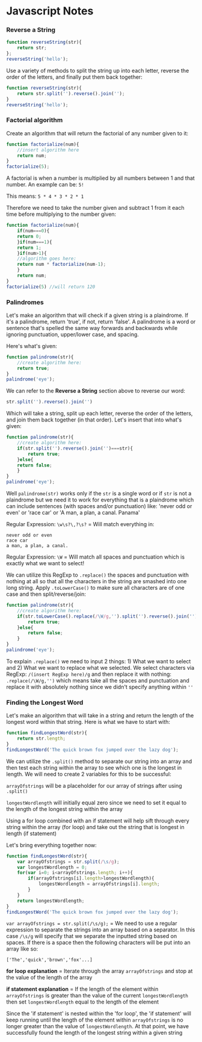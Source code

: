 # Javascript Notes

### Reverse a String

```Javascript
function reverseString(str){
	return str;
};
reverseString('hello');
```

Use a variety of methods to split the string up into each letter, reverse the order of the letters, and finally put them back together:

```Javascript
function reverseString(str){
	return str.split('').reverse().join('');
}
reverseString('hello');
```

### Factorial algorithm
Create an algorithm that will return the factorial of any number given to it:

```Javascript
function factorialize(num){
	//insert algorithm here
	return num;
}
factorialize(5);
```

A factorial is when a number is multiplied by all numbers between 1 and that number. An example can be: `5!`

This means: `5 * 4 * 3 * 2 * 1`

Therefore we need to take the number given and subtract 1 from it each time before multiplying to the number given:

```Javascript
function factorialize(num){
	if(num===0){
	return 0;
	}if(num===1){
	return 1;
	}if(num>1){
	//algorithm goes here:
	return num * factorialize(num-1);
	}
	return num;
}
factorialize(5) //will return 120
```

### Palindromes
Let's make an algorithm that will check if a given string is a plaindrome. If it's a palindrome, return 'true', if not, return 'false'. A palindrome is a word or sentence that's spelled the same way forwards and backwards while ignoring punctuation, upper/lower case, and spacing.

Here's what's given:

```Javascript
function palindrome(str){
	//create algorithm here:
	return true;
}
palindrome('eye');
```

We can refer to the **Reverse a String** section above to reverse our word:

```Javascript
str.split('').reverse().join('')
```

Which will take a string, split up each letter, reverse the order of the letters, and join them back together (in that order). Let's insert that into what's given:

```Javascript
function palindrome(str){
	//create algorithm here:
	if(str.split('').reverse().join('')===str){
		return true;
	}else{
	return false;
	}
}
palindrome('eye');
```

Well `palindrome(str)` works only if the `str` is a single word or if `str` is not a plaindrome but we need it to work for everything that is a plaindrome which can include sentences (with spaces and/or punctuation) like: 'never odd or even' or 'race car' or 'A man, a plan, a canal. Panama'

Regular Expression: `\w\s?\,?\s?` = Will match everything in:

```
never odd or even
race car
a man, a plan, a canal.
```

Regular Expression: `\W` = Will match all spaces and punctuation which is exactly what we want to select!

We can utilize this RegExp to `.replace()` the spaces and punctuation with nothing at all so that all the characters in the string are smashed into one long string. Apply `.toLowerCase()` to make sure all characters are of one case and then split/reverse/join:

```Javascript
function palindrome(str){
	//create algorithm here:
	if(str.toLowerCase().replace(/\W/g,'').split('').reverse().join('')===str.toLowerCase().replace(/\W/g,'')){
		return true;
	}else{
		return false;
	}
}
palindrome('eye');
```

To explain `.replace()` we need to input 2 things: 1) What we want to select and 2) What we want to replace what we selected. We select characters via RegExp: `/(insert RegExp here)/g` and then replace it with nothing: `.replace(/\W/g,'')` which means take all the spaces and punctuation and replace it with absolutely nothing since we didn't specify anything within `''`

### Finding the Longest Word

Let's make an algorithm that will take in a string and return the length of the longest word within that string. Here is what we have to start with:

```Javascript
function findLongestWord(str){
	return str.length;
}
findLongestWord('The quick brown fox jumped over the lazy dog');
```

We can utilize the `.split()` method to separate our string into an array and then test each string within the array to see which one is the longest in length. We will need to create 2 variables for this to be successful:

`arrayOfstrings` will be a placeholder for our array of strings after using `.split()`

`longestWordlength` will initially equal zero since we need to set it equal to the length of the longest string within the array

Using a for loop combined with an if statement will help sift through every string within the array (for loop) and take out the string that is longest in length (if statement)

Let's bring everything together now:

```Javascript
function findLongestWord(str){
	var arrayOfstrings = str.split(/\s/g);
	var longestWordlength = 0;
	for(var i=0; i<arrayOfstrings.length; i++){
		if(arrayOfstrings[i].length>longestWordlength){
			longestWordlength = arrayOfstrings[i].length;
		}
	}
	return longestWordlength;
}
findLongestWord('The quick brown fox jumped over the lazy dog');
```

`var arrayOfstrings = str.split(/\s/g);` = We need to use a regular expression to separate the strings into an array based on a separator. In this case `/\s/g` will specify that we separate the inputted string based on spaces. If there is a space then the following characters will be put into an array like so:

`['The','quick','brown','fox'...]`

**for loop explanation** = Iterate through the array `arrayOfstrings` and stop at the value of the length of the array

**if statement explanation** = If the length of the element within `arrayOfstrings` is greater than the value of the current `longestWordlength` then set `longestWordlength` equal to the length of the element

Since the 'if statement' is nested within the 'for loop', the 'if statement' will keep running until the length of the element within `arrayOfstrings` is no longer greater than the value of `longestWordlength`. At that point, we have successfully found the length of the longest string within a given string